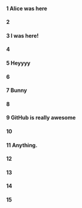 #### 1 Alice was here
#### 2
#### 3 I was here!
#### 4
#### 5 Heyyyy
#### 6
#### 7 Bunny
#### 8
#### 9 GitHub is really awesome
#### 10
#### 11 Anything.
#### 12
#### 13
#### 14
#### 15